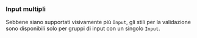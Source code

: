 ### Input multipli

Sebbene siano supportati visivamente più `Input`, gli stili per la validazione sono disponibili solo per gruppi di input con un singolo `Input`.

<!-- STORY -->